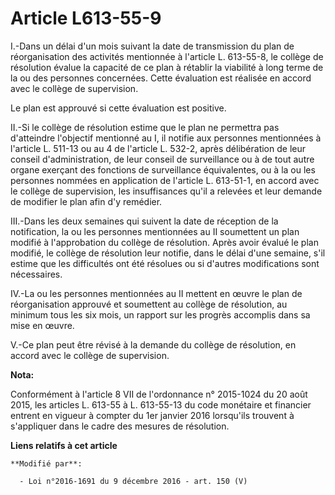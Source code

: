 # Article L613-55-9

I.-Dans un délai d'un mois suivant la date de transmission du plan de réorganisation des activités mentionnée à l'article L.
613-55-8, le collège de résolution évalue la capacité de ce plan à rétablir la viabilité à long terme de la ou des personnes
concernées. Cette évaluation est réalisée en accord avec le collège de supervision. 

Le plan est approuvé si cette évaluation est positive. 

II.-Si le collège de résolution estime que le plan ne permettra pas d'atteindre l'objectif mentionné au I, il notifie aux
personnes mentionnées à l'article L. 511-13 ou au 4 de l'article L. 532-2, après délibération de leur conseil
d'administration, de leur conseil de surveillance ou à de tout autre organe exerçant des fonctions de surveillance
équivalentes, ou à la ou les personnes nommées en application de l'article L. 613-51-1, en accord avec le collège de
supervision, les insuffisances qu'il a relevées et leur demande de modifier le plan afin d'y remédier. 

III.-Dans les deux semaines qui suivent la date de réception de la notification, la ou les personnes mentionnées au II
soumettent un plan modifié à l'approbation du collège de résolution. Après avoir évalué le plan modifié, le collège de
résolution leur notifie, dans le délai d'une semaine, s'il estime que les difficultés ont été résolues ou si d'autres
modifications sont nécessaires. 

IV.-La ou les personnes mentionnées au II mettent en œuvre le plan de réorganisation approuvé et soumettent au collège de
résolution, au minimum tous les six mois, un rapport sur les progrès accomplis dans sa mise en œuvre. 

V.-Ce plan peut être révisé à la demande du collège de résolution, en accord avec le collège de supervision.

**Nota:**

Conformément à l'article 8 VII de l'ordonnance n° 2015-1024 du 20 août 2015, les articles L. 613-55 à L. 613-55-13 du code
monétaire et financier entrent en vigueur à compter du 1er janvier 2016 lorsqu'ils trouvent à s'appliquer dans le cadre des
mesures de résolution.

**Liens relatifs à cet article**

	**Modifié par**:

	  - Loi n°2016-1691 du 9 décembre 2016 - art. 150 (V)
